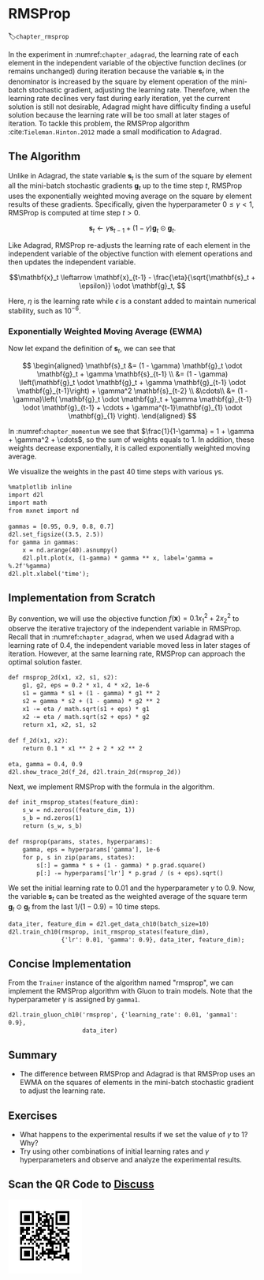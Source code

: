 # RMSProp
:label:`chapter_rmsprop`

In the experiment in :numref:`chapter_adagrad`, the learning rate of each
element in the independent variable of the objective function declines (or
remains unchanged) during iteration because the variable $\mathbf{s}_t$ in the
denominator is increased by the square by element operation of the mini-batch
stochastic gradient, adjusting the learning rate. Therefore, when the learning
rate declines very fast during early iteration, yet the current solution is
still not desirable, Adagrad might have difficulty finding a useful solution
because the learning rate will be too small at later stages of iteration. To
tackle this problem, the RMSProp algorithm :cite:`Tieleman.Hinton.2012` made a
small modification to Adagrad.

## The Algorithm

Unlike in Adagrad, the state variable
$\mathbf{s}_t$ is the sum of the square by element all the mini-batch
stochastic gradients $\mathbf{g}_t$ up to the time step $t$, RMSProp uses
the exponentially weighted moving average on the square by element results of these gradients. Specifically,
given the hyperparameter $0 \leq \gamma < 1$, RMSProp is computed at time step
$t>0$.

$$\mathbf{s}_t \leftarrow \gamma \mathbf{s}_{t-1} + (1 - \gamma) \mathbf{g}_t \odot \mathbf{g}_t. $$

Like Adagrad, RMSProp re-adjusts the learning rate of each element in the independent variable of the objective function with element operations and then updates the independent variable.

$$\mathbf{x}_t \leftarrow \mathbf{x}_{t-1} - \frac{\eta}{\sqrt{\mathbf{s}_t + \epsilon}} \odot \mathbf{g}_t, $$

Here, $\eta$ is the learning rate while $\epsilon$ is a constant added to maintain numerical stability, such as $10^{-6}$.

### Exponentially Weighted Moving Average (EWMA)

Now let expand the definition of $\mathbf{s}_t$, we can see that

$$
\begin{aligned}
\mathbf{s}_t &= (1 - \gamma) \mathbf{g}_t \odot \mathbf{g}_t + \gamma \mathbf{s}_{t-1} \\
&= (1 - \gamma) \left(\mathbf{g}_t \odot \mathbf{g}_t + \gamma \mathbf{g}_{t-1} \odot \mathbf{g}_{t-1}\right) + \gamma^2 \mathbf{s}_{t-2} \\ &\cdots\\
&= (1 - \gamma)\left( \mathbf{g}_t \odot \mathbf{g}_t + \gamma \mathbf{g}_{t-1} \odot \mathbf{g}_{t-1} + \cdots + \gamma^{t-1}\mathbf{g}_{1} \odot \mathbf{g}_{1} \right).
\end{aligned}
$$

In :numref:`chapter_momentum` we see that $\frac{1}{1-\gamma} = 1 + \gamma + \gamma^2 + \cdots$, so the sum of weights equals to 1. In addition, these weights decrease exponentially, it is called exponentially weighted moving average.

We visualize the weights in the past 40 time steps with various $\gamma$s.

```{.python .input  n=1}
%matplotlib inline
import d2l
import math
from mxnet import nd

gammas = [0.95, 0.9, 0.8, 0.7]
d2l.set_figsize((3.5, 2.5))
for gamma in gammas:
    x = nd.arange(40).asnumpy()
    d2l.plt.plot(x, (1-gamma) * gamma ** x, label='gamma = %.2f'%gamma)
d2l.plt.xlabel('time');
```

## Implementation from Scratch

By convention, we will use the objective function
$f(\mathbf{x})=0.1x_1^2+2x_2^2$ to observe the iterative trajectory of the
independent variable in RMSProp. Recall that in
:numref:`chapter_adagrad`, when we used Adagrad with a learning rate of 0.4, the independent
variable moved less in later stages of iteration. However, at the same learning
rate, RMSProp can approach the optimal solution faster.

```{.python .input}
def rmsprop_2d(x1, x2, s1, s2):
    g1, g2, eps = 0.2 * x1, 4 * x2, 1e-6
    s1 = gamma * s1 + (1 - gamma) * g1 ** 2
    s2 = gamma * s2 + (1 - gamma) * g2 ** 2
    x1 -= eta / math.sqrt(s1 + eps) * g1
    x2 -= eta / math.sqrt(s2 + eps) * g2
    return x1, x2, s1, s2

def f_2d(x1, x2):
    return 0.1 * x1 ** 2 + 2 * x2 ** 2

eta, gamma = 0.4, 0.9
d2l.show_trace_2d(f_2d, d2l.train_2d(rmsprop_2d))
```

Next, we implement RMSProp with the formula in the algorithm.

```{.python .input  n=22}
def init_rmsprop_states(feature_dim):
    s_w = nd.zeros((feature_dim, 1))
    s_b = nd.zeros(1)
    return (s_w, s_b)

def rmsprop(params, states, hyperparams):
    gamma, eps = hyperparams['gamma'], 1e-6
    for p, s in zip(params, states):
        s[:] = gamma * s + (1 - gamma) * p.grad.square()
        p[:] -= hyperparams['lr'] * p.grad / (s + eps).sqrt()
```

We set the initial learning rate to 0.01 and the hyperparameter $\gamma$ to 0.9. Now, the variable $\boldsymbol{s}_t$ can be treated as the weighted average of the square term $\boldsymbol{g}_t \odot \boldsymbol{g}_t$ from the last $1/(1-0.9) = 10$ time steps.

```{.python .input  n=24}
data_iter, feature_dim = d2l.get_data_ch10(batch_size=10)
d2l.train_ch10(rmsprop, init_rmsprop_states(feature_dim),
               {'lr': 0.01, 'gamma': 0.9}, data_iter, feature_dim);
```

## Concise Implementation

From the `Trainer` instance of the algorithm named "rmsprop", we can implement the RMSProp algorithm with Gluon to train models. Note that the hyperparameter $\gamma$ is assigned by `gamma1`.

```{.python .input  n=29}
d2l.train_gluon_ch10('rmsprop', {'learning_rate': 0.01, 'gamma1': 0.9},
                     data_iter)
```

## Summary

* The difference between RMSProp and Adagrad is that RMSProp uses an EWMA on the squares of elements in the mini-batch stochastic gradient to adjust the learning rate.

## Exercises

* What happens to the experimental results if we set the value of $\gamma$ to 1? Why?
* Try using other combinations of initial learning rates and $\gamma$ hyperparameters and observe and analyze the experimental results.


## Scan the QR Code to [Discuss](https://discuss.mxnet.io/t/2376)

![](../img/qr_rmsprop.svg)
